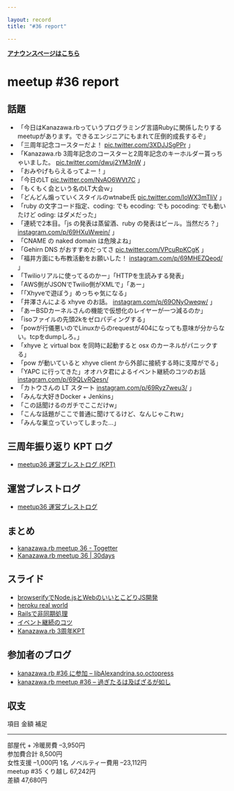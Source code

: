```yaml
---

layout: record
title: "#36 report"

---
```


<p> <a href="./"><strong>アナウンスページはこちら</strong></a></p>

meetup #36 report
==================

話題
----

-   「今日はKanazawa.rbっていうプログラミング言語Rubyに関係したりするmeetupがあります。できるエンジニアにもまれて圧倒的成長するぞ」
-   「三周年記念コースターだよ！
    [pic.twitter.com/3XDJJSgPPr](https://twitter.com/Yukimitsu_Izawa/status/637471896066392064/photo/1)
    」
-   「Kanazawa.rb
    3周年記念のコースターと2周年記念のキーホルダー貰っちゃいました。
    [pic.twitter.com/dwuj2YM3nW](https://twitter.com/miyakawa2449/status/637475220039688192/photo/1)
    」
-   「おみやげもらえるってよー！」
-   「今日のLT
    [pic.twitter.com/NvAO6WVt7C](https://twitter.com/BeMarble/status/637484206889693184/photo/1)
    」
-   「もくもく会という名のLT大会ｗ」
-   「どんどん煽っていくスタイルのwtnabe氏
    [pic.twitter.com/IoWX3mTliV](https://twitter.com/Yukimitsu_Izawa/status/637487755635744768/photo/1)
    」
-   「ruby の文字コード指定、coding: でも ecoding: でも pocoding:
    でも動いたけど oding: はダメだった」
-   「連続で2本目。「js の発表は蒸留酒、ruby
    の発表はビール。当然だろ？」
    [instagram.com/p/69HXuWwein/](https://instagram.com/p/69HXuWwein/)
    」
-   「CNAME の naked domain は危険よね」
-   「Gehirn DNS がおすすめだってさ
    [pic.twitter.com/VPcuRpKCgK](https://twitter.com/rch850/status/637493331220533248/photo/1)
    」
-   「福井方面にも布教活動をお願いした！
    [instagram.com/p/69MHEZQeod/](https://instagram.com/p/69MHEZQeod/)
    」
-   「Twilioリアルに使ってるのかー」「HTTPを生読みする発表」
-   「AWS側がJSONでTwilio側がXMLで」「あー」
-   「「Xhyveで遊ぼう」めっちゃ気になる」
-   「井澤さんによる xhyve のお話。
    [instagram.com/p/69ONyOweqw/](https://instagram.com/p/69ONyOweqw/)
    」
-   「あーBSDカーネルさんの機能で仮想化のレイヤーが一つ減るのか」
-   「isoファイルの先頭2kをゼロパディングする」
-   「powが行儀悪いのでLinuxからのrequestが404になっても意味が分からない。tcpをdumpしろ。」
-   「xhyve と virtual box を同時に起動すると osx
    のカーネルがパニックする」
-   「pow が動いていると xhyve client から外部に接続する時に支障がでる」
-   「YAPC に行ってきた」オオハタ君によるイベント継続のコツのお話
    [instagram.com/p/69QLvRQesn/](https://instagram.com/p/69QLvRQesn/)
-   「カトウさんの LT スタート
    [instagram.com/p/69Ryz7weu3/](https://instagram.com/p/69Ryz7weu3/)
    」
-   「みんな大好きDocker + Jenkins」
-   「この話聞けるのガチでここだけw」
-   「こんな話題がここで普通に聞けてるけど、なんじゃこれw」
-   「みんな巣立っていってしまった…」

三周年振り返り KPT ログ
-----------------------

-   [meetup36 運営ブレストログ
    (KPT)](https://github.com/kanazawarb/meetup/wiki/meetup36-%E9%81%8B%E5%96%B6%E3%83%96%E3%83%AC%E3%82%B9%E3%83%88%E3%83%AD%E3%82%B0-(KPT))

運営ブレストログ
----------------

-   [meetup36
    運営ブレストログ](https://github.com/kanazawarb/meetup/wiki/meetup36-%E9%81%8B%E5%96%B6%E3%83%96%E3%83%AC%E3%82%B9%E3%83%88%E3%83%AD%E3%82%B0)

まとめ
------

-   [kanazawa.rb meetup 36 - Togetter](http://togetter.com/li/867022)
-   [Kanazawa.rb meetup 36 | 30days](http://30d.jp/kzrb/26)

スライド
--------

-   [browserifyでNode.jsとWebのいいとこどりJS開発](https://speakerdeck.com/wtnabe/browserify-beyond-differences-of-node-and-web)
-   [heroku real
    world](https://speakerdeck.com/wtnabe/heroku-real-world)
-   [Railsで非同期処理](https://speakerdeck.com/wtnabe/rails-async-process-with-sidekiq)
-   [イベント継続のコツ](http://www.slideshare.net/cottondesu/ss-52213333)
-   [Kanazawa.rb
    3周年KPT](http://www.slideshare.net/cottondesu/kanazawarb-3kpt)

参加者のブログ
--------------

-   [kanazawa.rb #36 に参加 –
    libAlexandrina.so.octopress](http://octopress.phalanxware.com/blog/2015/08/30/kanazawa-rb-36-ni-sanka/)
-   [kanazawa.rb meetup #36 –
    過ぎたるは及ばざるが如し](http://cotton-desu.hatenablog.com/entry/2015/08/31/230621)

収支
----

  項目                   金額        補足
  ---------------------- ----------- ------
  部屋代 + 冷暖房費      –3,950円    
  参加費合計             8,500円     
  女性支援               –1,000円    1名
  ノベルティー費用       –23,112円   
  meetup #35 くり越し   67,242円    
  差額                   47,680円    


